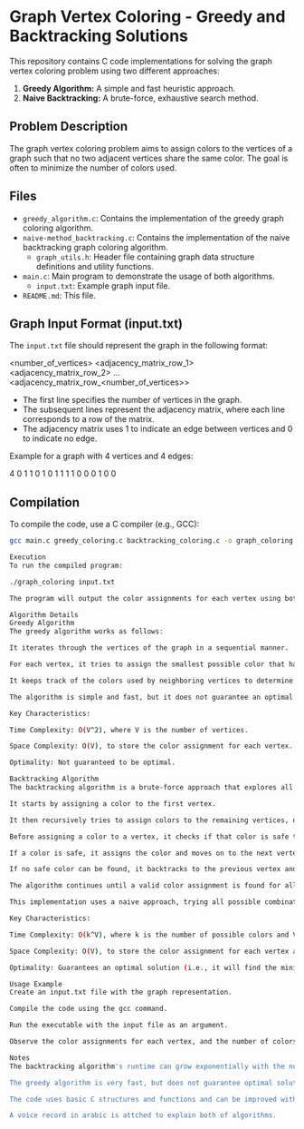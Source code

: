 # Graph Vertex Coloring - Greedy and Backtracking Solutions

This repository contains C code implementations for solving the graph vertex coloring problem using two different approaches:

1.  **Greedy Algorithm:** A simple and fast heuristic approach.
2.  **Naive Backtracking:** A brute-force, exhaustive search method.

## Problem Description

The graph vertex coloring problem aims to assign colors to the vertices of a graph such that no two adjacent vertices share the same color. The goal is often to minimize the number of colors used.

## Files

* `greedy_algorithm.c`: Contains the implementation of the greedy graph coloring algorithm.
* `naive-method_backtracking.c`: Contains the implementation of the naive backtracking graph coloring algorithm.
  * `graph_utils.h`: Header file containing graph data structure definitions and utility functions.
* `main.c`: Main program to demonstrate the usage of both algorithms.
  * `input.txt`: Example graph input file.
* `README.md`: This file.

## Graph Input Format (input.txt)

The `input.txt` file should represent the graph in the following format:


<number_of_vertices>
<adjacency_matrix_row_1>
<adjacency_matrix_row_2>
...
<adjacency_matrix_row_<number_of_vertices>>


* The first line specifies the number of vertices in the graph.
* The subsequent lines represent the adjacency matrix, where each line corresponds to a row of the matrix.
* The adjacency matrix uses 1 to indicate an edge between vertices and 0 to indicate no edge.

Example for a graph with 4 vertices and 4 edges:


4
0 1 1 0
1 0 1 1
1 1 0 0
0 1 0 0


## Compilation

To compile the code, use a C compiler (e.g., GCC):

```bash
gcc main.c greedy_coloring.c backtracking_coloring.c -o graph_coloring

Execution
To run the compiled program:

./graph_coloring input.txt

The program will output the color assignments for each vertex using both the greedy and backtracking algorithms, as well as the number of colors used by each method.

Algorithm Details
Greedy Algorithm
The greedy algorithm works as follows:

It iterates through the vertices of the graph in a sequential manner.

For each vertex, it tries to assign the smallest possible color that has not been used by any of its neighbors.

It keeps track of the colors used by neighboring vertices to determine the available colors.

The algorithm is simple and fast, but it does not guarantee an optimal solution (i.e., it may use more colors than necessary).

Key Characteristics:

Time Complexity: O(V^2), where V is the number of vertices.

Space Complexity: O(V), to store the color assignment for each vertex.

Optimality: Not guaranteed to be optimal.

Backtracking Algorithm
The backtracking algorithm is a brute-force approach that explores all possible color assignments to find a valid solution.  It works as follows:

It starts by assigning a color to the first vertex.

It then recursively tries to assign colors to the remaining vertices, one by one.

Before assigning a color to a vertex, it checks if that color is safe to use (i.e., if it is not used by any of its neighbors).

If a color is safe, it assigns the color and moves on to the next vertex.

If no safe color can be found, it backtracks to the previous vertex and tries a different color.

The algorithm continues until a valid color assignment is found for all vertices, or all possibilities have been exhausted.

This implementation uses a naive approach, trying all possible combinations, and thus can be very inefficient.

Key Characteristics:

Time Complexity: O(k^V), where k is the number of possible colors and V is the number of vertices.  This is exponential.

Space Complexity: O(V), to store the color assignment for each vertex and the recursion stack.

Optimality: Guarantees an optimal solution (i.e., it will find the minimum number of colors needed).

Usage Example
Create an input.txt file with the graph representation.

Compile the code using the gcc command.

Run the executable with the input file as an argument.

Observe the color assignments for each vertex, and the number of colors used by each algorithm.

Notes
The backtracking algorithm's runtime can grow exponentially with the number of vertices, making it impractical for large graphs.

The greedy algorithm is very fast, but does not guarantee optimal solutions.

The code uses basic C structures and functions and can be improved with better memory management and error handling.

A voice record in arabic is attched to explain both of algorithms.
